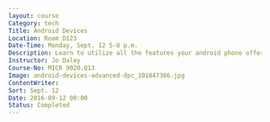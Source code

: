 ```yaml
---
layout: course
Category: tech
Title: Android Devices
Location: Room D123
Date-Time: Monday, Sept. 12 5-8 p.m.
Description: Learn to utilize all the features your android phone offers. Topics will be setting up your phone, features, configuring email accounts, finding and installing apps, sharing files, connecting to Wi-Fi, maximizing battery life, personalizing your device, and setting up security. This session is ideal if you own or are thinking of buying an android phone. Bring your android device, logins and passwords to class.
Instructor: Jo Daley
Course-No: MICR 9020.Q13
Image: android-devices-advanced-dpc_101847366.jpg
ContentWriter:
Sort: Sept. 12
Date: 2016-09-12 00:00
Status: Completed
---
```

